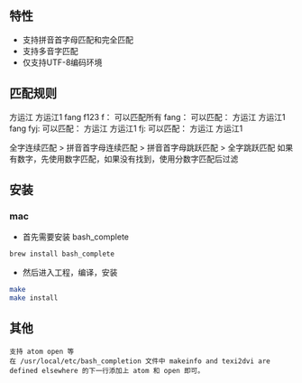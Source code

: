 ## 特性

  * 支持拼音首字母匹配和完全匹配
  * 支持多音字匹配
  * 仅支持UTF-8编码环境

## 匹配规则
方运江 方运江1 fang f123
f： 可以匹配所有
fang： 可以匹配： 方运江 方运江1 fang
fyj: 可以匹配： 方运江 方运江1
fj: 可以匹配： 方运江 方运江1

全字连续匹配 > 拼音首字母连续匹配 > 拼音首字母跳跃匹配 > 全字跳跃匹配
如果有数字，先使用数字匹配，如果没有找到，使用分数字匹配后过滤

## 安装
### mac
* 首先需要安装 bash_complete

``` sh
brew install bash_complete
```
* 然后进入工程，编译，安装

``` sh
make
make install
```

## 其他

```
支持 atom open 等
在 /usr/local/etc/bash_completion 文件中 makeinfo and texi2dvi are defined elsewhere 的下一行添加上 atom 和 open 即可。
```
